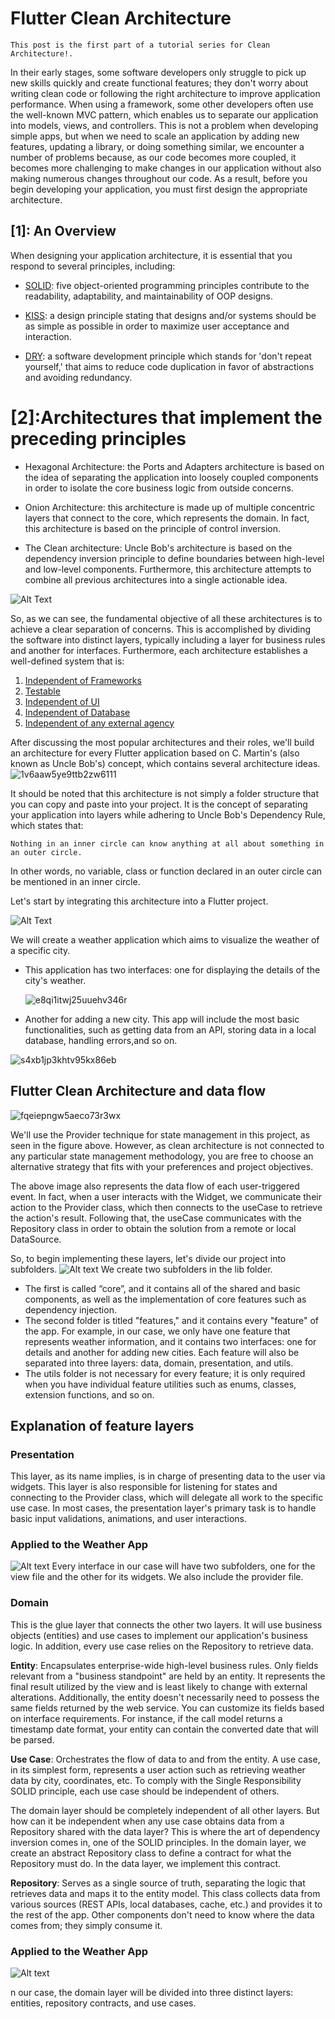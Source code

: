 # Flutter Clean Architecture

`This post is the first part of a tutorial series for Clean Architecture!.`

In their early stages, some software developers only struggle to pick up new skills quickly and create functional features; they don't worry about writing clean code or following the right architecture to improve application performance. When using a framework, some other developers often use the well-known MVC pattern, which enables us to separate our application into models, views, and controllers. This is not a problem when developing simple apps, but when we need to scale an application by adding new features, updating a library, or doing something similar, we encounter a number of problems because, as our code becomes more coupled, it becomes more challenging to make changes in our application without also making numerous changes throughout our code. As a result, before you begin developing your application, you must first design the appropriate architecture.

## [1]: An Overview

When designing your application architecture, it is essential that you respond to several principles, including:

- [SOLID]('https://medium.com/@sanjayofficial94/s-o-l-i-d-principals-41a5b3b604eb'): five object-oriented programming principles contribute to the readability, adaptability, and maintainability of OOP designs.

- [KISS]('https://www.baeldung.com/cs/kiss-software-design-principle'): a design principle stating that designs and/or systems should be as simple as possible in order to maximize user acceptance and interaction.

- [DRY]('https://www.baeldung.com/cs/dry-software-design-principle'): a software development principle which stands for 'don't repeat yourself,' that aims to reduce code duplication in favor of abstractions and avoiding redundancy.

# [2]:Architectures that implement the preceding principles

- Hexagonal Architecture: the Ports and Adapters architecture is based on the idea of separating the application into loosely coupled components in order to isolate the core business logic from outside concerns.

- Onion Architecture: this architecture is made up of multiple concentric layers that connect to the core, which represents the domain. In fact, this architecture is based on the principle of control inversion.

- The Clean architecture: Uncle Bob's architecture is based on the dependency inversion principle to define boundaries between high-level and low-level components. Furthermore, this architecture attempts to combine all previous architectures into a single actionable idea.

![Alt Text](https://media.giphy.com/media/RgbxwGbdUNqtWWo79S/giphy.gif)

So, as we can see, the fundamental objective of all these architectures is to achieve a clear separation of concerns. This is accomplished by dividing the software into distinct layers, typically including a layer for business rules and another for interfaces. Furthermore, each architecture establishes a well-defined system that is:

1. [Independent of Frameworks]()
2. [Testable]()
3. [Independent of UI]()
4. [Independent of Database]()
5. [Independent of any external agency]()

After discussing the most popular architectures and their roles, we'll build an architecture for every Flutter application based on C. Martin's (also known as Uncle Bob's) concept, which contains several architecture ideas.
![1v6aaw5ye9ttb2zw6111](https://github.com/Des-Vu-Technologies/Fly_with_flutter/assets/59717384/42fa6289-9dcc-4b07-80d3-9db788988863)

It should be noted that this architecture is not simply a folder structure that you can copy and paste into your project. It is the concept of separating your application into layers while adhering to Uncle Bob's Dependency Rule, which states that:

`Nothing in an inner circle can know anything at all about something in an outer circle.`

In other words, no variable, class or function declared in an outer circle can be mentioned in an inner circle.

Let's start by integrating this architecture into a Flutter project.

![Alt Text](https://media.giphy.com/media/wwg1suUiTbCY8H8vIA/giphy.gif)

We will create a weather application which aims to visualize the weather of a specific city.

- This application has two interfaces: one for displaying the details of the city's weather.

  ![e8qi1itwj25uuehv346r](https://github.com/Des-Vu-Technologies/Fly_with_flutter/assets/59717384/003d3fa7-ea68-4acb-9dba-1247cc370dd0)

- Another for adding a new city. This app will include the most basic functionalities, such as getting data from an API, storing data in a local database, handling errors,and so on.

![s4xb1jp3khtv95kx86eb](https://github.com/Des-Vu-Technologies/Fly_with_flutter/assets/59717384/3c8643b6-aa49-489e-8a44-53f800734591)

## Flutter Clean Architecture and data flow

![fqeiepngw5aeco73r3wx](https://github.com/Des-Vu-Technologies/Fly_with_flutter/assets/59717384/a22837a1-7604-43d7-93df-b77ffaa8d99d)

We'll use the Provider technique for state management in this project, as seen in the figure above. However, as clean architecture is not connected to any particular state management methodology, you are free to choose an alternative strategy that fits with your preferences and project objectives.

The above image also represents the data flow of each user-triggered event. In fact, when a user interacts with the Widget, we communicate their action to the Provider class, which then connects to the useCase to retrieve the action's result. Following that, the useCase communicates with the Repository class in order to obtain the solution from a remote or local DataSource.

So, to begin implementing these layers, let's divide our project into subfolders.
![Alt text](image.png)
We create two subfolders in the lib folder.

- The first is called “core”, and it contains all of the shared and basic components, as well as the implementation of core features such as dependency injection.
- The second folder is titled "features," and it contains every "feature" of the app. For example, in our case, we only have one feature that represents weather information, and it contains two interfaces: one for details and another for adding new cities. Each feature will also be separated into three layers: data, domain, presentation, and utils.
- The utils folder is not necessary for every feature; it is only required when you have individual feature utilities such as enums, classes, extension functions, and so on.

## Explanation of feature layers

### Presentation

This layer, as its name implies, is in charge of presenting data to the user via widgets. This layer is also responsible for listening for states and connecting to the Provider class, which will delegate all work to the specific use case. In most cases, the presentation layer's primary task is to handle basic input validations, animations, and user interactions.

### Applied to the Weather App

![Alt text](image-1.png)
Every interface in our case will have two subfolders, one for the view file and the other for its widgets. We also include the provider file.

### Domain

This is the glue layer that connects the other two layers. It will use business objects (entities) and use cases to implement our application's business logic. In addition, every use case relies on the Repository to retrieve data.

**Entity**: Encapsulates enterprise-wide high-level business rules. Only fields relevant from a "business standpoint" are held by an entity. It represents the final result utilized by the view and is least likely to change with external alterations. Additionally, the entity doesn't necessarily need to possess the same fields returned by the web service. You can customize its fields based on interface requirements. For instance, if the call model returns a timestamp date format, your entity can contain the converted date that will be parsed.

**Use Case**: Orchestrates the flow of data to and from the entity. A use case, in its simplest form, represents a user action such as retrieving weather data by city, coordinates, etc. To comply with the Single Responsibility SOLID principle, each use case should be independent of others.

The domain layer should be completely independent of all other layers. But how can it be independent when any use case obtains data from a Repository shared with the data layer? This is where the art of dependency inversion comes in, one of the SOLID principles. In the domain layer, we create an abstract Repository class to define a contract for what the Repository must do. In the data layer, we implement this contract.

**Repository**: Serves as a single source of truth, separating the logic that retrieves data and maps it to the entity model. This class collects data from various sources (REST APIs, local databases, cache, etc.) and provides it to the rest of the app. Other components don't need to know where the data comes from; they simply consume it.

### Applied to the Weather App
![Alt text](image-2.png)

n our case, the domain layer will be divided into three distinct layers: entities, repository contracts, and use cases.